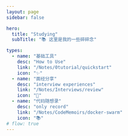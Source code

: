 ```yaml
---
layout: page
sidebar: false

hero:
  title: "Studying"
  subTitle: "📚 这里是我的一些碎碎念"

types:
  - name: "基础工具"
    desc: "How to Use"
    link: "/Notes/0tutorial/quickstart"
    icon: "✨"
  - name: "面经分享"
    desc: "interview experiences"
    link: "/Notes/Interviews/review"
    icon: "🏃"
  - name: "代码随想录"
    desc: "only record"
    link: "/Notes/CodeMemoirs/docker-swarm"
    icon: "📚" 
# flow: true
---
```


<script setup>
import BlogArchive from '../../.vitepress/views/BlogArchive.vue'
</script>

<BlogArchive/>
